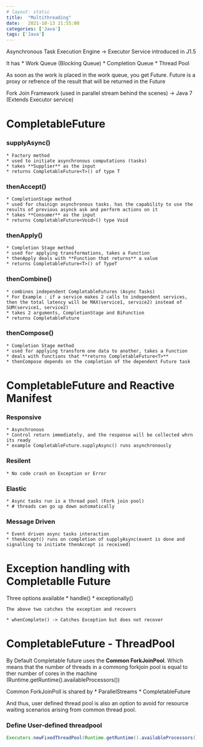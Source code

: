 ```yaml
---
# layout: static
title:  "Multithreading"
date:   2021-10-13 21:55:00
categories: ['Java']
tags: ['Java']
---
```


Asynchronous Task Execution Engine -> Executor Service introduced in J1.5

It has 
    * Work Queue (Blocking Queue)
    * Completion Queue
    * Thread Pool

As soon as the work is placed in the work queue, you get Future. Future is a proxy or refrence of the result that will be returned in the Future


Fork Join Framework (used in parallel stream behind the scenes) -> Java 7 (Extends Executor service)


# CompletableFuture

### supplyAsync()
    * Factory method
    * used to initiate asynchronous computations (tasks)
    * takes **Supplier** as the input
    * returns CompletableFuture<T>() of type T

### thenAccept()
    * CompletionStage method
    * used for chainign asynchronous tasks. has the capability to use the results of previous asynck ask and perform actions on it
    * takes **Consumer** as the input
    * returns CompletableFuture<Void>() type Void

### thenApply()
    * Completion Stage method
    * used for applying transformations, takes a Function
    * thenApply deals with **Function that returns** a value
    * returns CompletableFuture<T>() of TypeT

### thenCombine()
    * combines independent CompletableFutures (Async Tasks)
    * For Example : if a service makes 2 calls to independent services, then the total latency will be MAX(service1, service2) instead of SUM(service1, service2)
    * takes 2 arguments, CompletionStage and BiFunction
    * returns CompletableFuture

### thenCompose()
    * Completion Stage method
    * used for applying transform one data to another, takes a Function
    * deals with functions that **returns CompletableFuture<T>**
    * thenCompose depends on the completion of the dependent Future task



# CompletableFuture and Reactive Manifest

### Responsive
    * Asynchronous
    * Control return immediately, and the response will be collected whrn its ready
    * example CompletableFuture.supplyAsync() runs asynchronously 

### Resilent
    * No code crash on Exception or Error

### Elastic 
    * Async tasks run is a thread pool (Fork join pool)
    * # threads can go up down automatically

### Message Driven
    * Event driven async tasks interaction
    * thenAccept() runs on completion of supplyAsync(event is done and signalling to initiate thenAccept is received)

# Exception handling with Completablle Future

Three options available
    * handle()
    * exceptionally()

    The above two catches the exception and recovers 

    * whenComplete() -> Catches Exception but does not recover


# CompletableFuture - ThreadPool

By Default Completable future uses the **Common ForkJoinPool**. Which means that the number of threads in a commong forkjoin pool is equal to ther number of cores in the machine (Runtime.getRuntime().availableProcessors())
 
Common ForkJoinPoll is shared by 
    * ParallelStreams
    * CompletableFuture

And thus, user defined thread pool is also an option to avoid for resource waiting scenarios arising from common thread pool.

### Define User-defined threadpool

```java
Executors.newFixedThreadPool(Runtime.getRuntime().availableProcessors())
```
